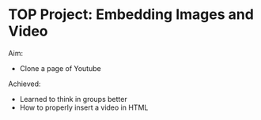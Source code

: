 # TOP Project: Embedding Images and Video

Aim:

* Clone a page of Youtube

Achieved:

* Learned to think in groups better
* How to properly insert a video in HTML